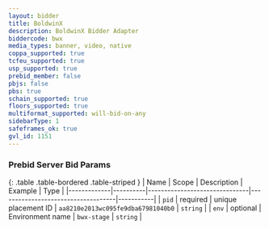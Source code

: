 ```yaml
---
layout: bidder
title: BoldwinX
description: BoldwinX Bidder Adapter
biddercode: bwx
media_types: banner, video, native
coppa_supported: true
tcfeu_supported: true
usp_supported: true
prebid_member: false
pbjs: false
pbs: true
schain_supported: true
floors_supported: true
multiformat_supported: will-bid-on-any
sidebarType: 1
safeframes_ok: true
gvl_id: 1151
---
```


### Prebid Server Bid Params

{: .table .table-bordered .table-striped }
| Name        | Scope    | Description                   | Example                            | Type      |
|-------------|----------|-------------------------------|------------------------------------|-----------|
| `pid`       | required | unique placement ID           | `aa8210e2013wc095fe9dba67981040b0` | `string`  |
| `env`       | optional | Environment name              | `bwx-stage`                        | `string`  |
